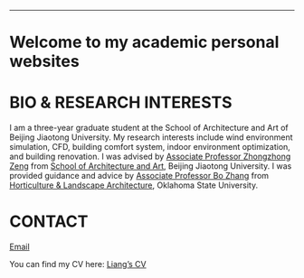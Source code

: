 ---

# **Welcome to my academic personal websites**


# **BIO & RESEARCH INTERESTS**
I am a three-year graduate student at the School of Architecture and Art of Beijing Jiaotong University. My research interests include wind environment simulation, CFD, building comfort system, indoor environment optimization, and building renovation.
I was advised by [Associate Professor Zhongzhong Zeng](https://saad.bjtu.edu.cn/szll/jzx/181136.htm) from [School of Architecture and Art](https://saad.bjtu.edu.cn/index.htm), Beijing Jiaotong University. I was provided guidance and advice by [Associate Professor Bo Zhang](https://experts.okstate.edu/b.zhang) from [Horticulture & Landscape Architecture]( https://agriculture.okstate.edu/departments-programs/hla/), Oklahoma State University.

# CONTACT
[Email](liangzichen.arch@gmail.com)

You can find my CV here: [Liang’s CV](https://github.com/XiaoxLye/zichen.github.io/blob/master/files/ZICHEN%20LIANG%20_CV.pdf)
